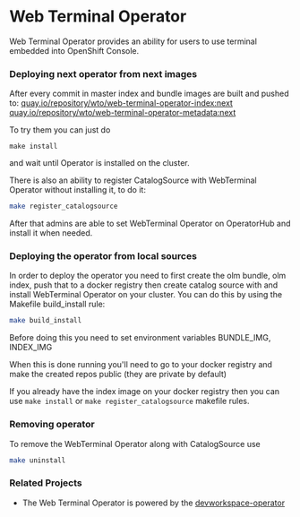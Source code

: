 # Web Terminal Operator

Web Terminal Operator provides an ability for users to use terminal embedded into OpenShift Console.

### Deploying next operator from next images
After every commit in master index and bundle images are built and pushed to:
[quay.io/repository/wto/web-terminal-operator-index:next](https://quay.io/repository/wto/web-terminal-operator-index?tab=tags)
[quay.io/repository/wto/web-terminal-operator-metadata:next](https://quay.io/repository/wto/web-terminal-operator-metadata?tab=tags)

To try them you can just do
```
make install
```
and wait until Operator is installed on the cluster.

There is also an ability to register CatalogSource with WebTerminal Operator without installing it, to do it:
```bash
make register_catalogsource
```
After that admins are able to set WebTerminal Operator on OperatorHub and install it when needed.

### Deploying the operator from local sources
In order to deploy the operator you need to first create the olm bundle, olm index, push that to a docker registry then create catalog source with and install WebTerminal Operator on your cluster.
You can do this by using the Makefile build_install rule:
```bash
make build_install
```
Before doing this you need to set environment variables BUNDLE_IMG, INDEX_IMG

When this is done running you'll need to go to your docker registry and make the created repos public (they are private by default)

If you already have the index image on your docker registry then you can use `make install` or `make register_catalogsource` makefile rules.

### Removing operator

To remove the WebTerminal Operator along with CatalogSource use
```bash
make uninstall
```

### Related Projects
- The Web Terminal Operator is powered by the [devworkspace-operator](https://github.com/devfile/devworkspace-operator)
